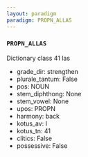 ```yaml
---
layout: paradigm
paradigm: PROPN_ALLAS
---
```

### ` PROPN_ALLAS `

Dictionary class 41 las
* grade_dir: strengthen
* plurale_tantum: False
* pos: NOUN
* stem_diphthong: None
* stem_vowel: None
* upos: PROPN
* harmony: back
* kotus_av: I
* kotus_tn: 41
* clitics: False
* possessive: False
